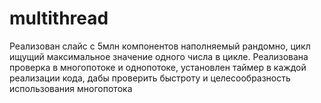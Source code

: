 # multithread
Реализован слайс с 5млн компонентов наполняемый рандомно, цикл ищущий максимальное значение одного числа в цикле. Реализована проверка в многопотоке и однопотоке, установлен таймер в каждой реализации кода, дабы проверить быстроту и целесообразность использования многопотока
